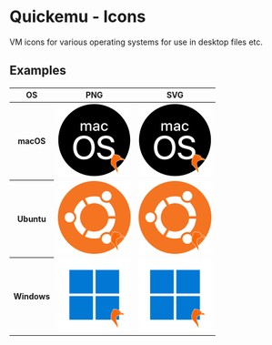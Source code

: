 # Quickemu - Icons

VM icons for various operating systems for use in desktop files etc.

## Examples
<table>
	<thead>
		<tr>
			<th>OS</th>
			<th>PNG</th>
			<th>SVG</tg>
		</tr>
	</thead>
	<tbody>
		<tr>
			<th><b>macOS</b></th>
			<td><img src="examples/macos.png" alt="macOS PNG" width="128"/></td>
			<td><img src="examples/macos.svg" alt="macOS SVG" width="128"/></td>
		</tr>
		<tr>
			<th><b>Ubuntu</b></th>
			<td><img src="examples/ubuntu.png" alt="Ubuntu PNG" width="128"/></td>
			<td><img src="examples/ubuntu.svg" alt="Ubuntu SVG" width="128"/></td>
		</tr>
		<tr>
			<th><b>Windows</b></th>
			<td><img src="examples/windows.png" alt="Windows PNG" width="128"/></td>
			<td><img src="examples/windows.svg" alt="Window SVG" width="128"/></td>
		</tr>
   	</tbody>
</table>
